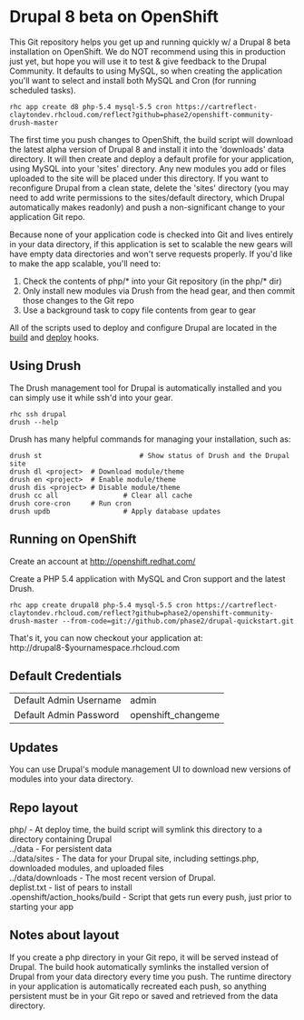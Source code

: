 Drupal 8 beta on OpenShift
===================

This Git repository helps you get up and running quickly w/ a Drupal
8 beta installation on OpenShift. We do NOT recommend using this in production 
just yet, but hope you will use it to test & give feedback to the Drupal Community.
It defaults to using MySQL, so when creating the application you'll want to select 
and install both MySQL and Cron (for running scheduled tasks). 

    rhc app create d8 php-5.4 mysql-5.5 cron https://cartreflect-claytondev.rhcloud.com/reflect?github=phase2/openshift-community-drush-master

The first time you push changes to OpenShift, the build script
will download the latest alpha version of Drupal 8 and
install it into the 'downloads' data directory.  It will then create and
deploy a default profile for your application, using MySQL into your
'sites' directory. Any new modules you add or files uploaded to the site
will be placed under this directory. If you want to reconfigure Drupal
from a clean state, delete the 'sites' directory (you may need to add
write permissions to the sites/default directory, which Drupal
automatically makes readonly) and push a non-significant change to your
application Git repo.

Because none of your application code is checked into Git and lives
entirely in your data directory, if this application is set to scalable
the new gears will have empty data directories and won't serve requests
properly.  If you'd like to make the app scalable, you'll need to:

1. Check the contents of php/* into your Git repository (in the php/*
   dir)
2. Only install new modules via Drush from the head gear, and then
   commit those changes to the Git repo
3. Use a background task to copy file contents from gear to gear

All of the scripts used to deploy and configure Drupal are located in
the [build](.openshift/action_hooks/build) and [deploy](.openshift/action_hooks/deploy) hooks.

Using Drush
-----------

The Drush management tool for Drupal is automatically installed
and you can simply use it while ssh'd into your gear.

    rhc ssh drupal
    drush --help

Drush has many helpful commands for managing your installation, such as:

    drush st						# Show status of Drush and the Drupal site
    drush dl <project>	# Download module/theme
    drush en <project>	# Enable module/theme
    drush dis <project>	# Disable module/theme
    drush cc all				# Clear all cache
    drush core-cron     # Run cron
    drush updb					# Apply database updates

Running on OpenShift
--------------------

Create an account at http://openshift.redhat.com/

Create a PHP 5.4 application with MySQL and Cron support and the latest Drush.

    rhc app create drupal8 php-5.4 mysql-5.5 cron https://cartreflect-claytondev.rhcloud.com/reflect?github=phase2/openshift-community-drush-master --from-code=git://github.com/phase2/drupal-quickstart.git

That's it, you can now checkout your application at:
    http://drupal8-$yournamespace.rhcloud.com

Default Credentials
-------------------
<table>
<tr><td>Default Admin Username</td><td>admin</td></tr>
<tr><td>Default Admin Password</td><td>openshift_changeme</td></tr>
</table>

Updates
-------

You can use Drupal's module management UI to download new versions of
modules into your data directory.

Repo layout
-----------

php/ - At deploy time, the build script will symlink this directory to a
directory containing Drupal  
../data - For persistent data  
../data/sites - The data for your Drupal site, including settings.php,
downloaded modules, and uploaded files  
../data/downloads - The most recent version of Drupal.  
deplist.txt - list of pears to install  
.openshift/action_hooks/build - Script that gets run every push, just prior to starting your app  


Notes about layout
------------------

If you create a php directory in your Git repo, it will be served
instead of Drupal.  The build hook automatically symlinks the installed
version of Drupal from your data directory every time you push.  The
runtime directory in your application is automatically recreated each
push, so anything persistent must be in your Git repo or saved and
retrieved from the data directory.

